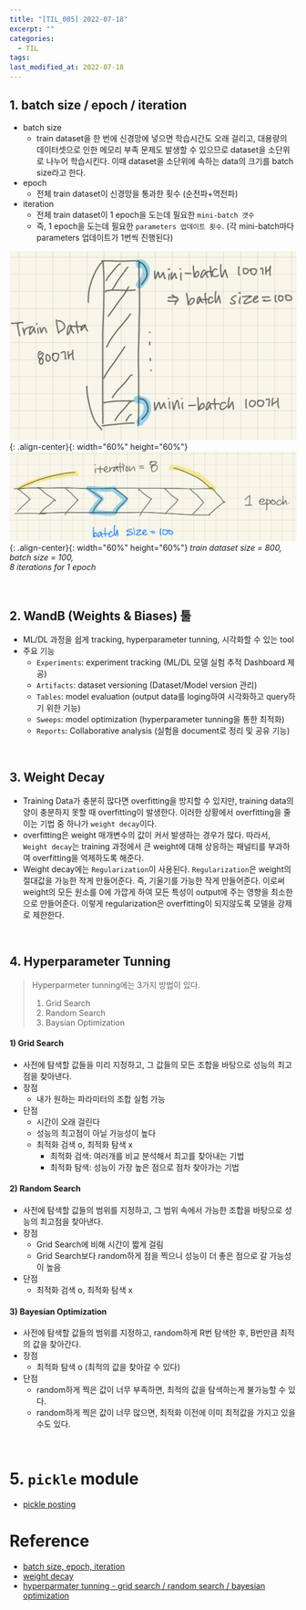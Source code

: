 ```yaml
---
title: "[TIL_005] 2022-07-18"
excerpt: ""
categories:
  - TIL
tags:
last_modified_at: 2022-07-18
---
```


## 1. batch size / epoch / iteration
+ batch size
  + train dataset을 한 번에 신경망에 넣으면 학습시간도 오래 걸리고, 대용량의 데이터셋으로 인한 메모리 부족 문제도 발생할 수 있으므로 dataset을 소단위로 나누어 학습시킨다. 이때 dataset을 소단위에 속하는 data의 크기를 batch size라고 한다.
+ epoch
  + 전체 train dataset이 신경망을 통과한 횟수 (순전파+역전파)
+ iteration
  + 전체 train dataset이 1 epoch을 도는데 필요한 `mini-batch 갯수`
  + 즉, 1 epoch을 도는데 필요한 `parameters 업데이트 횟수`. (각 mini-batch마다 parameters 업데이트가 1번씩 진행된다)

![image01](/assets/images/2022-07-18-til_01.jpeg){: .align-center}{: width="60%" height="60%"}
<br>
![image02](/assets/images/2022-07-18-til_02.jpeg){: .align-center}{: width="60%" height="60%"}
*train dataset size = 800, batch size = 100, <br> 8 iterations for 1 epoch*

<br>

## 2. WandB (Weights & Biases) 툴
+ ML/DL 과정을 쉽게 tracking, hyperparameter tunning, 시각화할 수 있는 tool
+ 주요 기능
  + `Experiments`: experiment tracking (ML/DL 모델 실험 추적 Dashboard 제공)
  + `Artifacts`: dataset versioning (Dataset/Model version 관리)
  + `Tables`: model evaluation (output data를 loging하여 시각화하고 query하기 위한 기능)
  + `Sweeps`: model optimization (hyperparameter tunning을 통한 최적화)
  + `Reports`: Collaborative analysis (실험을 document로 정리 및 공유 기능)

<br>

## 3. Weight Decay
+ Training Data가 충분히 많다면 overfitting을 방지할 수 있지만, training data의 양이 충분하지 못할 때 overfitting이 발생한다.
이러한 상황에서 overfitting을 줄이는 기법 중 하나가 `weight decay`이다.
+ overfitting은 weight 매개변수의 값이 커서 발생하는 경우가 많다.
따라서, `Weight decay`는 training 과정에서 큰 weight에 대해 상응하는 패널티를 부과하여 overfitting을 억제하도록 해준다.
+ Weight decay에는 `Regularization`이 사용된다.
`Regularization`은 weight의 절대값을 가능한 작게 만들어준다. 즉, 기울기를 가능한 작게 만들어준다.
이로써 weight의 모든 원소를 0에 가깝게 하여 모든 특성이 output에 주는 영향을 최소한으로 만들어준다.
이렇게 regularization은 overfitting이 되지않도록 모델을 강제로 제한한다.

<br>

## 4. Hyperparameter Tunning

> Hyperparmeter tunning에는 3가지 방법이 있다. <br>
> 1) Grid Search <br>
> 2) Random Search <br>
> 3) Baysian Optimization

#### 1) Grid Search
+ 사전에 탐색할 값들을 미리 지정하고, 그 값들의 모든 조합을 바탕으로 성능의 최고점을 찾아낸다.
+ 장점
  + 내가 원하는 파라미터의 조합 실험 가능
+ 단점
  + 시간이 오래 걸린다
  + 성능의 최고점이 아닐 가능성이 높다
  + 최적화 검색 o, 최적화 탐색 x
    + 최적화 검색: 여러개를 비교 분석해서 최고를 찾아내는 기법
    + 최적화 탐색: 성능이 가장 높은 점으로 점차 찾아가는 기법

#### 2) Random Search
+ 사전에 탐색할 값들의 범위를 지정하고, 그 범위 속에서 가능한 조합을 바탕으로 성능의 최고점을 찾아낸다.
+ 장점
  + Grid Search에 비해 시간이 짧게 걸림
  + Grid Search보다 random하게 점을 찍으니 성능이 더 좋은 점으로 갈 가능성이 높음
+ 단점
  + 최적화 검색 o, 최적화 탐색 x

#### 3) Bayesian Optimization
+ 사전에 탐색할 값들의 범위를 지정하고, random하게 R번 탐색한 후, B번만큼 최적의 값을 찾아간다.
+ 장점
  + 최적화 탐색 o (최적의 값을 찾아갈 수 있다)
+ 단점
  + random하게 찍은 값이 너무 부족하면, 최적의 값을 탐색하는게 불가능할 수 있다.
  + random하게 찍은 값이 너무 많으면, 최적화 이전에 이미 최적값을 가지고 있을 수도 있다.

<br>

# 5. `pickle` module 
+ [pickle posting](https://mljinsolkim.github.io/python/pickle/)

# Reference
+ [batch size, epoch, iteration](https://losskatsu.github.io/machine-learning/epoch-batch/#2-batch-size%EC%9D%98-%EC%9D%98%EB%AF%B8)
+ [weight decay](https://goatlab.tistory.com/124)
+ [hyperparmater tunning - grid search / random search / bayesian optimization](https://dacon.io/competitions/open/235698/talkboard/403915?page=1&dtype=recent&ptype&fType)

<br>
